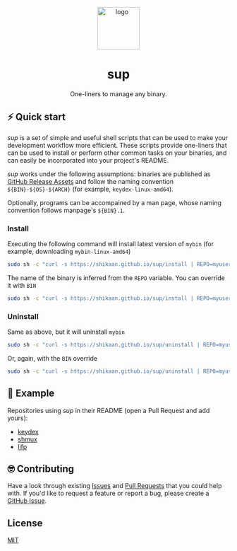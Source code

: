 
<p align="center">
  <img width="96" height="96" src="./docs/96x96.png" alt="logo">
</p>

<h1 align="center">sup</h1>

<p align="center">
One-liners to manage any binary.
</p>

## ⚡️ Quick start

_sup_ is a set of simple and useful shell scripts that can be used to make your development workflow more efficient. These scripts provide one-liners that can be used to install or perform other common tasks on your binaries, and can easily be incorporated into your project's README.

_sup_ works under the following assumptions: binaries are published as [GitHub Release Assets](https://docs.github.com/en/rest/releases/assets?apiVersion=2022-11-28) and follow the naming convention `${BIN}-${OS}-${ARCH}` (for example, `keydex-linux-amd64`). 

Optionally, programs can be accompained by a man page, whose naming convention follows manpage's `${BIN}.1`.

### Install

Executing the following command will install latest version of `mybin` (for example, downloading `mybin-linux-amd64`)

```sh
sudo sh -c "curl -s https://shikaan.github.io/sup/install | REPO=myuser/mybin sh -"
```

The name of the binary is inferred from the `REPO` variable. You can override it with `BIN`

```sh
sudo sh -c "curl -s https://shikaan.github.io/sup/install | REPO=myuser/myrepo BIN=mybin sh -"
```

### Uninstall

Same as above, but it will uninstall `mybin`

```sh
sudo sh -c "curl -s https://shikaan.github.io/sup/uninstall | REPO=myuser/mybin sh -"
```

Or, again, with the `BIN` override

```sh
sudo sh -c "curl -s https://shikaan.github.io/sup/uninstall | REPO=myuser/myrepo BIN=mybin sh -"
```

## 📝 Example

Repositories using _sup_ in their README (open a Pull Request and add yours):

 * [keydex](http://github.com/shikaan/keydex)
 * [shmux](http://github.com/shikaan/shmux)
 * [lifp](https://github.com/shikaan/lifp)

## 🤓 Contributing

Have a look through existing [Issues](https://github.com/shikaan/sup/issues) and [Pull Requests](https://github.com/shikaan/sup/pulls) that you could help with. If you'd like to request a feature or report a bug, please create a [GitHub Issue](https://github.com/shikaan/sup/issues).

## License

[MIT](./LICENSE)
